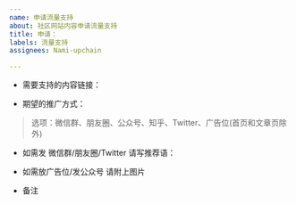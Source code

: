 ```yaml
---
name: 申请流量支持
about: 社区网站内容申请流量支持
title: 申请：
labels: 流量支持
assignees: Nami-upchain

---
```


* 需要支持的内容链接：

* 期望的推广方式：
>选项：微信群、朋友圈、公众号、知乎、Twitter、广告位(首页和文章页除外)

* 如需发 微信群/朋友圈/Twitter  请写推荐语：

* 如需放广告位/发公众号 请附上图片


* 备注
